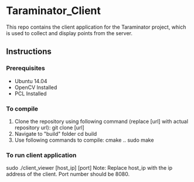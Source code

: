 # Taraminator_Client
This repo contains the client application for the Taraminator project, which is used to collect and display points from the server.
## Instructions
### Prerequisites
* Ubuntu 14.04
* OpenCV Installed
* PCL Installed
### To compile
1. Clone the repository using following command (replace [url] with actual repository url):
git clone [url]
2. Navigate to "build" folder
cd build
3. Use following commands to compile:
cmake ..
sudo make
### To run client application
sudo ./client_viewer [host_ip] [port]
Note: Replace host_ip with the ip address of the client. Port number should be 8080.
